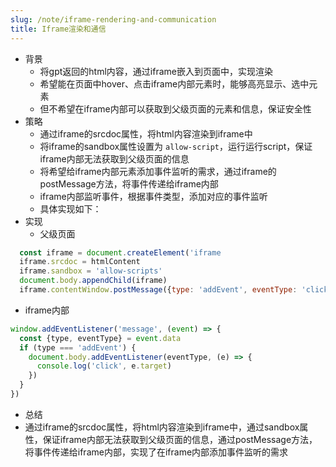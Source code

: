 ```yaml
---
slug: /note/iframe-rendering-and-communication
title: Iframe渲染和通信
---
```

- 背景
  - 将gpt返回的html内容，通过iframe嵌入到页面中，实现渲染
  - 希望能在页面中hover、点击iframe内部元素时，能够高亮显示、选中元素
  - 但不希望在iframe内部可以获取到父级页面的元素和信息，保证安全性
- 策略
  - 通过iframe的srcdoc属性，将html内容渲染到iframe中
  - 将iframe的sandbox属性设置为 `allow-script`，运行运行script，保证iframe内部无法获取到父级页面的信息
  - 将希望给iframe内部元素添加事件监听的需求，通过iframe的postMessage方法，将事件传递给iframe内部
  - iframe内部监听事件，根据事件类型，添加对应的事件监听
  - 具体实现如下：
- 实现
  - 父级页面
```javascript
  const iframe = document.createElement('iframe
  iframe.srcdoc = htmlContent
  iframe.sandbox = 'allow-scripts'
  document.body.appendChild(iframe)
  iframe.contentWindow.postMessage({type: 'addEvent', eventType: 'click'}, '*')
  ```
  - iframe内部
```javascript
window.addEventListener('message', (event) => {
  const {type, eventType} = event.data
  if (type === 'addEvent') {
	document.body.addEventListener(eventType, (e) => {
	  console.log('click', e.target)
	})
  }
})
```
- 总结
- 通过iframe的srcdoc属性，将html内容渲染到iframe中，通过sandbox属性，保证iframe内部无法获取到父级页面的信息，通过postMessage方法，将事件传递给iframe内部，实现了在iframe内部添加事件监听的需求

